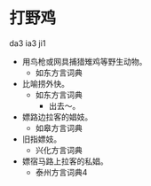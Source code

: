 # 打野鸡
da3 ia3 ji1
+ 用鸟枪或网具捕猎雉鸡等野生动物。
  * 如东方言词典
+ 比喻捞外快。
  * 如东方言词典
    - 出去～。
+ 嫖路边拉客的娼妓。
  * 如皋方言词典
+ 旧指嫖妓。
  * 兴化方言词典
+ 嫖宿马路上拉客的私娼。
  * 泰州方言词典4
